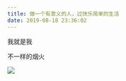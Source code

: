 ```yaml
---
title: 做一个有意义的人，过快乐简单的生活
date: 2019-08-18 23:36:02
---
```


我就是我

不一样的烟火

![](https://avatars2.githubusercontent.com/u/49905963?s=460&v=4)